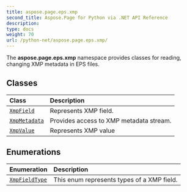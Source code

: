 ```yaml
---
title: aspose.page.eps.xmp
second_title: Aspose.Page for Python via .NET API Reference
description: 
type: docs
weight: 70
url: /python-net/aspose.page.eps.xmp/
---
```



The **aspose.page.eps.xmp** namespace provides classes for reading, changing XMP metadata in EPS files.

## Classes
| Class | Description |
| :- | :- |
| [`XmpField`](/page/python-net/aspose.page.eps.xmp/xmpfield/) | Represents XMP field. |
| [`XmpMetadata`](/page/python-net/aspose.page.eps.xmp/xmpmetadata/) | Provides access to XMP metadata stream. |
| [`XmpValue`](/page/python-net/aspose.page.eps.xmp/xmpvalue/) | Represents XMP value |
## Enumerations
| Enumeration | Description |
| :- | :- |
| [`XmpFieldType`](/page/python-net/aspose.page.eps.xmp/xmpfieldtype/) | This enum represents types of a XMP field. |
